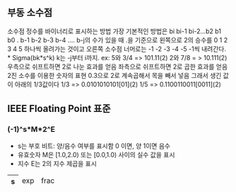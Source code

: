 <h2>부동 소수점</h2>
<p>소수점 정수를 바이너리로 표시하는 방법 가장 기본적인 방법은 
		bi bi-1 bi-2...b2 b1 b0 . b-1 b-2 b-3 b-4 .... b-j의 수가 있을 때
		.을 기준으로 왼쪽으로 2의 승수를 0 1 2 3 4 5 하나씩 올려가는 것이고 오른쪽 소수점 너머로는 -1 -2 -3 -4 -5 -1씩 내려간다.
		* Sigma(bk*s^k) k는 -j부터 i까지.
		ex: 5와 3/4 => 101.11(2)
			2와 7/8 = > 10.111(2)
			우측으로 쉬프트하면 2로 나눈 효과를 얻음
			좌측으로 쉬프트하면 2로 곱한 효과를 얻음
	2진 소수를 이용한 숫자의 표현
	0.3으로 2로 계속곱해서 목을 빼서 넣음 그래서 생긴 값이 아래의 1/3값이다
	1/3 => 0.0101010101[01](2)
	1/5 => 0.1100110011[0011](2)			
</p>


<h2>IEEE Floating Point 표준</h2>
<h3>(-1)^s*M*2^E</h3>
<ul>
	<li>s는 부호 비트: 양/음수 여부를 표시함 0 이면, 양 1이면 음수</li>
	<li>유효숫자 M은 [1.0,2.0) 또는 [0.0,1.0) 사이의 실수 값을 표시</li>
	<li>지수 E는 2의 지수 제곱을 표시</li>
</ul>
<table>
	<thead>
		<tr>
			<th>s</th>
			<td>exp</td>
			<td>frac</td>
		</tr>
	</thead>
</table>